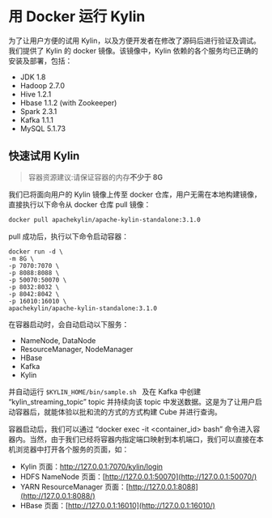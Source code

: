 # 用 Docker 运行 Kylin

为了让用户方便的试用 Kylin，以及方便开发者在修改了源码后进行验证及调试。我们提供了 Kylin 的 docker 镜像。该镜像中，Kylin 依赖的各个服务均已正确的安装及部署，包括：

- JDK 1.8
- Hadoop 2.7.0
- Hive 1.2.1
- Hbase 1.1.2 (with Zookeeper)
- Spark 2.3.1
- Kafka 1.1.1
- MySQL 5.1.73

## 快速试用 Kylin

> 容器资源建议:请保证容器的内存**不少于 8G**

我们已将面向用户的 Kylin 镜像上传至 docker 仓库，用户无需在本地构建镜像，直接执行以下命令从 docker 仓库 pull 镜像：

```bash
docker pull apachekylin/apache-kylin-standalone:3.1.0
```

pull 成功后，执行以下命令启动容器：

```shell
docker run -d \
-m 8G \
-p 7070:7070 \
-p 8088:8088 \
-p 50070:50070 \
-p 8032:8032 \
-p 8042:8042 \
-p 16010:16010 \
apachekylin/apache-kylin-standalone:3.1.0
```

在容器启动时，会自动启动以下服务：

- NameNode, DataNode
- ResourceManager, NodeManager
- HBase
- Kafka
- Kylin

并自动运行 `$KYLIN_HOME/bin/sample.sh ` 及在 Kafka 中创建 “kylin_streaming_topic” topic 并持续向该 topic 中发送数据。这是为了让用户启动容器后，就能体验以批和流的方式的方式构建 Cube 并进行查询。

容器启动后，我们可以通过 “docker exec -it <container_id> bash” 命令进入容器内。当然，由于我们已经将容器内指定端口映射到本机端口，我们可以直接在本机浏览器中打开各个服务的页面，如：

- Kylin 页面：http://127.0.0.1:7070/kylin/login
- HDFS NameNode 页面：[http://127.0.0.1:50070](http://127.0.0.1:50070/)
- YARN ResourceManager 页面：[http://127.0.0.1:8088](http://127.0.0.1:8088/)
- HBase 页面：[http://127.0.0.1:16010](http://127.0.0.1:16010/)

